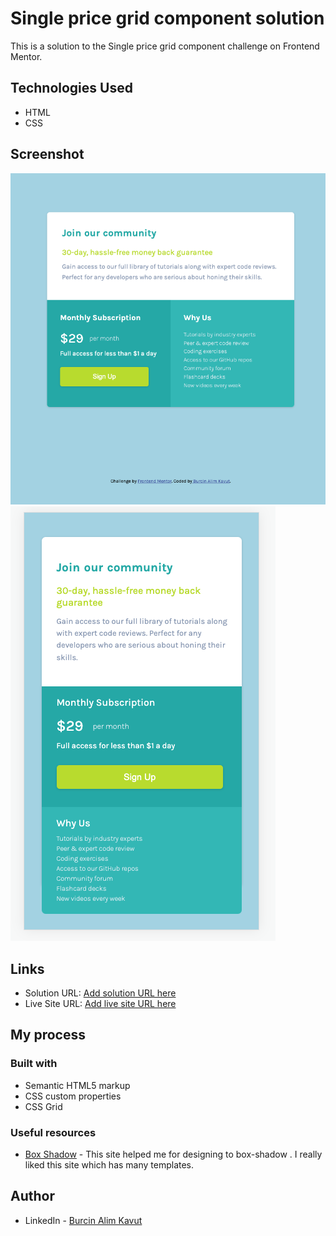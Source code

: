 # Single price grid component solution

This is a solution to the Single price grid component challenge on Frontend Mentor.


## Technologies Used
- HTML
- CSS

## Screenshot
![Desktop Design](./design/desktop%20design.png)
![Mobile Design](./design/mobile%20design.png)

## Links

- Solution URL: [Add solution URL here](https://your-solution-url.com)
- Live Site URL: [Add live site URL here](https://your-live-site-url.com)

## My process

  ### Built with

  - Semantic HTML5 markup
  - CSS custom properties
  - CSS Grid

  ### Useful resources

  - [Box Shadow](https://getcssscan.com/css-box-shadow-examples) - This site helped me for designing to box-shadow . I really liked this site which has many templates.

## Author

- LinkedIn - [Burcin Alim Kavut](https://www.linkedin.com/in/burcinalim1/)



